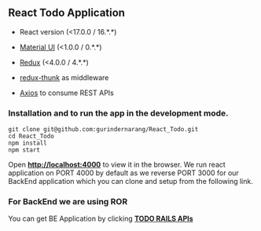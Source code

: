 ## React Todo Application

- React version (<17.0.0 / 16.\*.\*)

- [Material UI](https://v0.material-ui.com/#/get-started/installation) (<1.0.0 / 0.\*.\*)

- [Redux](https://redux.js.org/introduction/getting-started) (<4.0.0 / 4.\*.\*)

- [redux-thunk](https://github.com/reduxjs/redux-thunk#redux-thunk) as middleware

- [Axios](https://github.com/axios/axios#axios) to consume REST APIs

### Installation and to run the app in the development mode.

```
git clone git@github.com:gurindernarang/React_Todo.git
cd React_Todo
npm install
npm start
```


Open [**http://localhost:4000**](http://localhost:4000) to view it in the browser. We run react application on PORT 4000 by default as we reverse PORT 3000 for our BackEnd application which you can clone and setup from the following link.

### For BackEnd we are using ROR

You can get BE Application by clicking [**TODO RAILS APIs**](https://github.com/gurindernarang/TODO_rails_api/tree/development#instagram-like-clone-using-ror)
